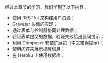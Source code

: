 经过本章节的学习，我们学到了以下内容：

* 使用 RESTful 来构建用户资源；
* Gravatar 头像的实现；
* 通过表单与控制器协同处理数据；
* 验证表单提交的数据，验证失败给出错误提示；
* 利用 Composer 安装扩展包（中文错误提示）；
* 使用闪存来展示提醒信息；
* 在 Heroku 上使用数据库；
